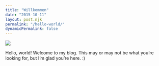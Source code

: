 ```yaml
---
title: "Willkommen"
date: "2015-10-11"
layout: post.njk
permalink: "/hello-world/"
dynamicPermalink: false
---
```


![](images/272194_2191421115282_7595245_o-02-640x640.jpg)

Hello, world! Welcome to my blog. This may or may not be what you’re looking for, but I’m glad you’re here. :)
